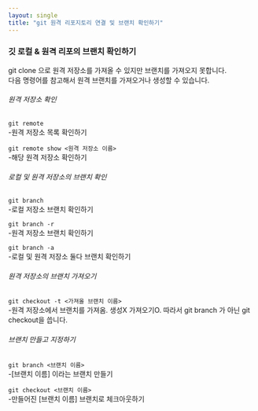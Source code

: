 ```yaml
---
layout: single
title: "git 원격 리포지토리 연결 및 브랜치 확인하기"
---
```

### 깃 로컬 & 원격 리포의 브랜치 확인하기

git clone 으로 원격 저장소를 가져올 수 있지만 브랜치를 가져오지 못합니다.<br>
다음 명령어를 참고해서 원격 브랜치를 가져오거나 생성할 수 있습니다.

###### 원격 저장소 확인
`git remote`<br>
-원격 저장소 목록 확인하기

`git remote show <원격 저장소 이름>`<br>
-해당 원격 저장소 확인하기

###### 로컬 및 원격 저장소의 브랜치 확인
`git branch`<br>
-로컬 저장소 브랜치 확인하기

`git branch -r`<br>
-원격 저장소 브랜치 확인하기

`git branch -a`<br>
-로컬 및 원격 저장소 둘다 브랜치 확인하기

###### 원격 저장소의 브랜치 가져오기
`git checkout -t <가져올 브랜치 이름>`<br>
-원격 저장소에서 브랜치를 가져옴. 생성X 가져오기O. 따라서 git branch 가 아닌 git checkout을 씁니다.

###### 브랜치 만들고 지정하기
`git branch <브랜치 이름>`<br>
-[브랜치 이름] 이라는 브랜치 만들기

`git checkout <브랜치 이름>`<br>
-만들어진 [브랜치 이름] 브랜치로 체크아웃하기

<br>